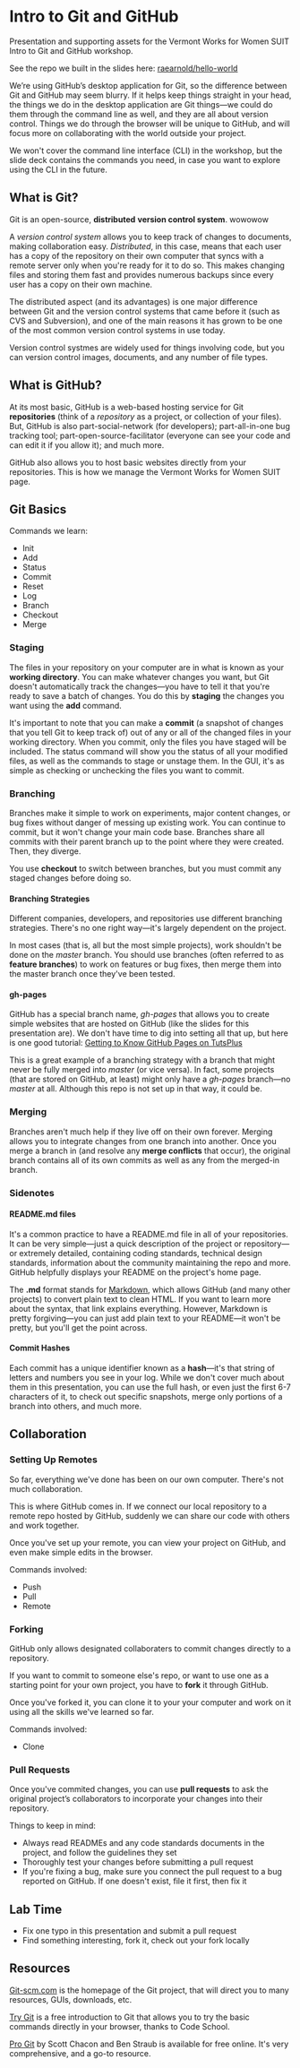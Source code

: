# Intro to Git and GitHub
Presentation and supporting assets for the Vermont Works for Women SUIT Intro to Git and GitHub workshop.

See the repo we built in the slides here: [raearnold/hello-world](https://github.com/raearnold/hello-world)

We’re using GitHub’s desktop application for Git, so the difference between Git and GitHub may seem blurry. If it helps keep things straight in your head, the things we do in the desktop application are Git things—we could do them through the command line as well, and they are all about version control. Things we do through the browser will be unique to GitHub, and will focus more on collaborating with the world outside your project.

We won't cover the command line interface (CLI) in the workshop, but the slide deck contains the commands you need, in case you want to explore using the CLI in the future.

## What is Git?

Git is an open-source, **distributed** **version control system**. wowowow

A *version control system* allows you to keep track of changes to documents, making collaboration easy. *Distributed*, in this case, means that each user has a copy of the repository on their own computer that syncs with a remote server only when you're ready for it to do so. This makes changing files and storing them fast and provides numerous backups since every user has a copy on their own machine.

The distributed aspect (and its advantages) is one major difference between Git and the version control systems that came before it (such as CVS and Subversion), and one of the main reasons it has grown to be one of the most common version control systems in use today.

Version control systmes are widely used for things involving code, but you can version control images, documents, and any number of file types.

## What is GitHub?

At its most basic, GitHub is a web-based hosting service for Git **repositories** (think of a *repository* as a project, or collection of your files). But, GitHub is also part-social-network (for developers); part-all-in-one bug tracking tool; part-open-source-facilitator (everyone can see your code and can edit it if you allow it); and much more.

GitHub also allows you to host basic websites directly from your repositories. This is how we manage the Vermont Works for Women SUIT page.

## Git Basics

Commands we learn:

- Init
- Add
- Status
- Commit
- Reset
- Log
- Branch
- Checkout
- Merge

### Staging

The files in your repository on your computer are in what is known as your **working directory**. You can make whatever changes you want, but Git doesn't automatically track the changes—you have to tell it that you're ready to save a batch of changes. 
You do this by **staging** the changes you want using the **add** command. 

It's important to note that you can make a **commit** (a snapshot of changes that you tell Git to keep track of) out of any or all of the changed files in your working directory. When you commit, only the files you have staged will be included. The status command will show you the status of all your modified files, as well as the commands to stage or unstage them. In the GUI, it's as simple as checking or unchecking the files you want to commit.

### Branching 

Branches make it simple to work on experiments, major content changes, or bug fixes without danger of messing up existing work. You can continue to commit, but it won't change your main code base. Branches share all commits with their parent branch up to the point where they were created. Then, they diverge.

You use **checkout** to switch between branches, but you must commit any staged changes before doing so.

#### Branching Strategies

Different companies, developers, and repositories use different branching strategies. There's no one right way—it's largely dependent on the project.

In most cases (that is, all but the most simple projects), work shouldn't be done on the *master* branch. You should use branches (often referred to as **feature branches**) to work on features or bug fixes, then merge them into the master branch once they've been tested.

#### gh-pages

GitHub has a special branch name, *gh-pages* that allows you to create simple websites that are hosted on GitHub (like the slides for this presentation are). We don't have time to dig into setting all that up, but here is one good tutorial: [Getting to Know GitHub Pages on TutsPlus](http://webdesign.tutsplus.com/tutorials/getting-to-know-github-pages-static-project-pages-fast--webdesign-11501)

This is a great example of a branching strategy with a branch that might never be fully merged into *master* (or vice versa). In fact, some projects (that are stored on GitHub, at least) might only have a *gh-pages* branch—no *master* at all. Although this repo is not set up in that way, it could be.

### Merging

Branches aren't much help if they live off on their own forever. Merging allows you to integrate changes from one branch into another. Once you merge a branch in (and resolve any **merge conflicts** that occur), the original branch contains all of its own commits as well as any from the merged-in branch.

### Sidenotes

#### README.md files

It's a common practice to have a README.md file in all of your repositories. It can be very simple—just a quick description of the project or repository—or extremely detailed, containing coding standards, technical design standards, information about the community maintaining the repo and more. GitHub helpfully displays your README on the project's home page.

The **.md** format stands for [Markdown](http://daringfireball.net/projects/markdown/basics), which allows GitHub (and many other projects) to convert plain text to clean HTML. If you want to learn more about the syntax, that link explains everything. However, Markdown is pretty forgiving—you can just add plain text to your README—it won't be pretty, but you'll get the point across.

#### Commit Hashes

Each commit has a unique identifier known as a **hash**—it's that string of letters and numbers you see in your log. While we don't cover much about them in this presentation, you can use the full hash, or even just the first 6-7 characters of it, to check out specific snapshots, merge only portions of a branch into others, and much more.

## Collaboration

### Setting Up Remotes
So far, everything we've done has been on our own computer. There's not much collaboration.

This is where GitHub comes in. If we connect our local repository to a remote repo hosted by GitHub, suddenly we can share our code with others and work together.

Once you've set up your remote, you can view your project on GitHub, and even make simple edits in the browser.

Commands involved:

- Push
- Pull
- Remote

### Forking
GitHub only allows designated collaboraters to commit changes directly to a repository. 

If you want to commit to someone else's repo, or want to use one as a starting point for your own project, you have to **fork** it through GitHub.

Once you've forked it, you can clone it to your your computer and work on it using all the skills we've learned so far.

Commands involved:

- Clone

### Pull Requests
Once you've commited changes, you can use **pull requests** to ask the original project’s collaborators to incorporate your changes into their repository.

Things to keep in mind:

- Always read READMEs and any code standards documents in the project, and follow the guidelines they set
- Thoroughly test your changes before submitting a pull request
- If you're fixing a bug, make sure you connect the pull request to a bug reported on GitHub. If one doesn't exist, file it first, then fix it

## Lab Time

- Fix one typo in this presentation and submit a pull request
- Find something interesting, fork it, check out your fork locally

## Resources

[Git-scm.com](http://git-scm.com/) is the homepage of the Git project, that will direct you to many resources, GUIs, downloads, etc. 

[Try Git](https://try.github.io/levels/1/challenges/1) is a free introduction to Git that allows you to try the basic commands directly in your browser, thanks to Code School.

[Pro Git](http://git-scm.com/book/) by Scott Chacon and Ben Straub is available for free online. It's very comprehensive, and a go-to resource.

